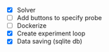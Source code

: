 - [x] Solver
- [ ] Add buttons to specify probe
- [ ] Dockerize
- [x] Create experiment loop
- [x] Data saving (sqlite db)
